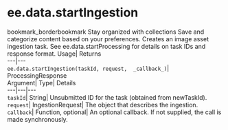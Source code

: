  
#  ee.data.startIngestion 
bookmark_borderbookmark Stay organized with collections  Save and categorize content based on your preferences.
Creates an image asset ingestion task. 
See ee.data.startProcessing for details on task IDs and response format.
Usage| Returns  
---|---  
`ee.data.startIngestion(taskId, request,  _callback_)`| ProcessingResponse  
Argument| Type| Details  
---|---|---  
`taskId`| String| Unsubmitted ID for the task (obtained from newTaskId).  
`request`| IngestionRequest| The object that describes the ingestion.  
`callback`| Function, optional| An optional callback. If not supplied, the call is made synchronously.  
